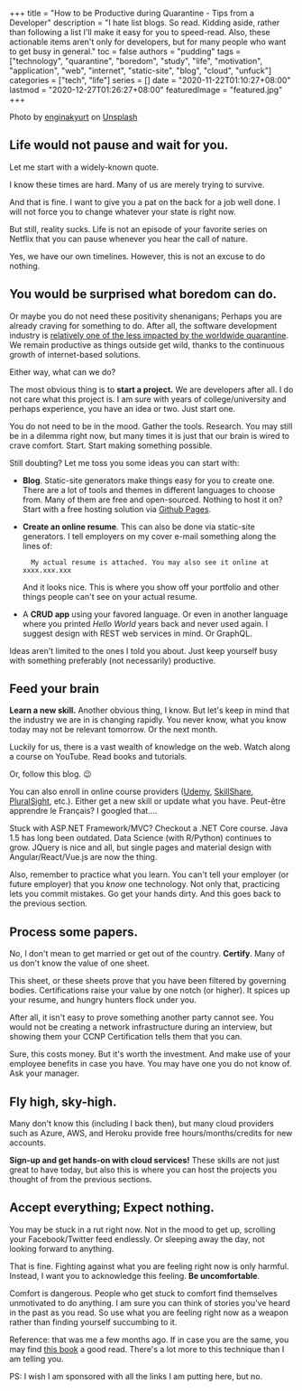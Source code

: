 +++
title = "How to be Productive during Quarantine - Tips from a Developer"
description = "I hate list blogs. So read. Kidding aside, rather than following a list I'll make it easy for you to speed-read. Also, these actionable items aren't only for developers, but for many people who want to get busy in general."
toc = false
authors = "pudding"
tags = ["technology", "quarantine", "boredom", "study", "life", "motivation", "application", "web", "internet", "static-site", "blog", "cloud", "unfuck"]
categories = ["tech", "life"]
series = []
date =  "2020-11-22T01:10:27+08:00"
lastmod = "2020-12-27T01:26:27+08:00"
featuredImage = "featured.jpg"
+++

Photo by [enginakyurt](https://unsplash.com/@enginakyurt?utm_source=unsplash&utm_medium=referral&utm_content=creditCopyText) on [Unsplash](https://unsplash.com/s/photos/quarantine-life?utm_source=unsplash&utm_medium=referral&utm_content=creditCopyText)

## Life would not pause and wait for you.

Let me start with a widely-known quote.

I know these times are hard. Many of us are merely trying to survive.

And that is fine. I want to give you a pat on the back for a job well done. I will not force you to change whatever your state is right now.

But still, reality sucks. Life is not an episode of your favorite series on Netflix that you can pause whenever you hear the call of nature.

Yes, we have our own timelines. However, this is not an excuse to do nothing.

## You would be surprised what boredom can do.

Or maybe you do not need these positivity shenanigans; Perhaps you are already craving for something to do. After all, the software development industry is [relatively one of the less impacted by the worldwide quarantine](https://jaxenter.com/github-developer-covid-report-171816.html). We remain productive as things outside get wild, thanks to the continuous growth of internet-based solutions.

Either way, what can we do?

The most obvious thing is to **start a project.** We are developers after all. I do not care what this project is. I am sure with years of college/university and perhaps experience, you have an idea or two. Just start one.

You do not need to be in the mood. Gather the tools. Research. You may still be in a dilemma right now, but many times it is just that our brain is wired to crave comfort. Start. Start making something possible.

Still doubting? Let me toss you some ideas you can start with:
- **Blog**. Static-site generators make things easy for you to create one. There are a lot of tools and themes in different languages to choose from. Many of them are free and open-sourced. Nothing to host it on? Start with a free hosting solution via [Github Pages](https://pages.github.com/).
- **Create an online resume**. This can also be done via static-site generators. I tell employers on my cover e-mail something along the lines of:
    
        My actual resume is attached. You may also see it online at xxxx.xxx.xxx
    
    And it looks nice. This is where you show off your portfolio and other things people can't see on your actual resume.

- A **CRUD app** using your favored language. Or even in another language where you printed *Hello World* years back and never used again. I suggest design with REST web services in mind. Or GraphQL.

Ideas aren't limited to the ones I told you about. Just keep yourself busy with something preferably (not necessarily) productive.

## Feed your brain

**Learn a new skill.** Another obvious thing, I know. But let's keep in mind that the industry we are in is changing rapidly. You never know, what you know today may not be relevant tomorrow. Or the next month.

Luckily for us, there is a vast wealth of knowledge on the web. Watch along a course on YouTube. Read books and tutorials. 

Or, follow this blog. :wink:

You can also enroll in online course providers ([Udemy](https://www.udemy.com), [SkillShare](https://www.skillshare.com), [PluralSight](https://www.pluralsight.com), etc.). Either get a new skill or update what you have. Peut-être apprendre le Français? I googled that....

Stuck with ASP.NET Framework/MVC? Checkout a .NET Core course. Java 1.5 has long been outdated. Data Science (with R/Python) continues to grow. JQuery is nice and all, but single pages and material design with Angular/React/Vue.js are now the thing.

Also, remember to practice what you learn. You can't tell your employer (or future employer) that you *know* one technology. Not only that, practicing lets you commit mistakes. Go get your hands dirty. And this goes back to the previous section.

## Process some papers.

No, I don't mean to get married or get out of the country. **Certify**. Many of us don't know the value of one sheet. 

This sheet, or these sheets prove that you have been filtered by governing bodies. Certifications raise your value by one notch (or higher). It spices up your resume, and hungry hunters flock under you. 

After all, it isn't easy to prove something another party cannot see. You would not be creating a network infrastructure during an interview, but showing them your CCNP Certification tells them that you can.

Sure, this costs money. But it's worth the investment. And make use of your employee benefits in case you have. You may have one you do not know of. Ask your manager.

## Fly high, sky-high.

Many don't know this (including I back then), but many cloud providers such as Azure, AWS, and Heroku provide free hours/months/credits for new accounts. 

**Sign-up and get hands-on with cloud services!** These skills are not just great to have today, but also this is where you can host the projects you thought of from the previous sections.

## Accept everything; Expect nothing.

You may be stuck in a rut right now. Not in the mood to get up, scrolling your Facebook/Twitter feed endlessly. Or sleeping away the day, not looking forward to anything.

That is fine. Fighting against what you are feeling right now is only harmful. Instead, I want you to acknowledge this feeling. **Be uncomfortable**. 

Comfort is dangerous. People who get stuck to comfort find themselves unmotivated to do anything. I am sure you can think of stories you've heard in the past as you read. So use what you are feeling right now as a weapon rather than finding yourself succumbing to it.

Reference: that was me a few months ago. If in case you are the same, you may find [this book](https://sipreads.com/unfuck-yourself) a good read. There's a lot more to this technique than I am telling you.

PS: I wish I am sponsored with all the links I am putting here, but no.